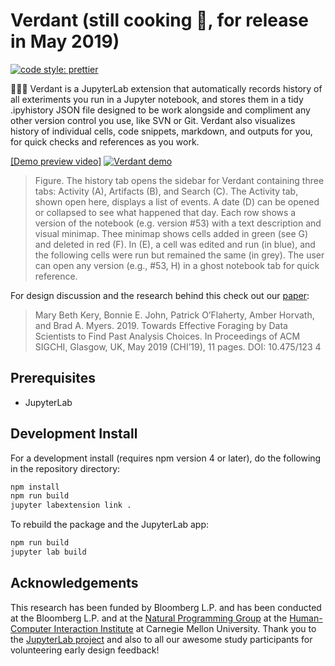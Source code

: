 # Verdant (still cooking :cake:, for release in May 2019)
[![code style: prettier](https://img.shields.io/badge/code_style-prettier-ff69b4.svg?style=flat-square)](https://github.com/prettier/prettier)

🌱🌿🌱 Verdant is a JupyterLab extension that automatically records history of all exteriments you run in a Jupyter notebook, and stores them in a tidy .ipyhistory JSON file designed to be work alongside and compliment any other version control you use, like SVN or Git. Verdant also visualizes history of individual cells, code snippets, markdown, and outputs for you, for quick checks and references as you work.

[[Demo preview video]](https://www.youtube.com/watch?v=4v_mHIJdZq0&t=4s) [![Verdant demo](https://github.com/mkery/Verdant/blob/master/design/verdant_run.jpg?raw=true)](https://www.youtube.com/watch?v=4v_mHIJdZq0&t=4s)
> Figure. The history tab opens the sidebar for Verdant containing three tabs: Activity (A), Artifacts (B), and Search
(C). The Activity tab, shown open here, displays a list of events. A date (D) can be opened or collapsed to see what
happened that day. Each row shows a version of the notebook (e.g. version #53) with a text description and visual minimap.
Thee minimap shows cells added in green (see G) and deleted in red (F). In (E), a cell was edited and run (in blue), and the
following cells were run but remained the same (in grey). The user can open any version (e.g., #53, H) in a ghost
notebook tab for quick reference.


For design discussion and the research behind this check out our [paper](https://marybethkery.com/projects/Verdant/Towards_effective_foraging_by_data_scientists.pdf):

> Mary Beth Kery, Bonnie E. John, Patrick O’Flaherty, Amber Horvath, and
> Brad A. Myers. 2019. Towards Effective Foraging by Data Scientists to Find
> Past Analysis Choices. In Proceedings of ACM SIGCHI, Glasgow, UK, May
> 2019 (CHI’19), 11 pages. DOI: 10.475/123 4

## Prerequisites

* JupyterLab

## Development Install

For a development install (requires npm version 4 or later), do the following in the repository directory:

```bash
npm install
npm run build
jupyter labextension link .
```

To rebuild the package and the JupyterLab app:

```bash
npm run build
jupyter lab build
```

## Acknowledgements
This research has been funded by Bloomberg L.P. and has been conducted at the Bloomberg L.P. and at the [Natural Programming Group](https://www.cs.cmu.edu/~NatProg/) at the [Human-Computer Interaction Institute](https://hcii.cmu.edu/) at Carnegie Mellon University. Thank you to the [JupyterLab project](https://github.com/jupyterlab/jupyterlab) and also to all our awesome study participants for volunteering early design feedback!
